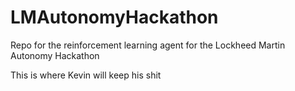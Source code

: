 # LMAutonomyHackathon
Repo for the reinforcement learning agent for the Lockheed Martin Autonomy Hackathon

This is where Kevin will keep his shit
